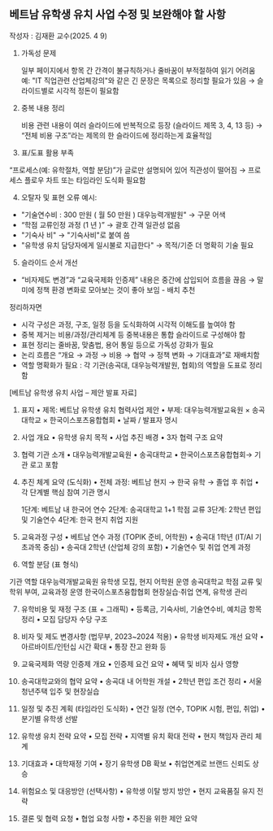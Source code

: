 ## 베트남 유학생 유치 사업 수정 및 보완해야 할 사항

작성자 : 김재환 교수(2025. 4 9)
1. 가독성 문제

   일부 페이지에서 항목 간 간격이 불규칙하거나 줄바꿈이 부적절하여 읽기 어려움
   예: "IT 직업관련 산업체강의"와 같은 긴 문장은 목록으로 정리할 필요가 있음
       → 슬라이드별로 시각적 정돈이 필요함

2. 중복 내용 정리

   비용 관련 내용이 여러 슬라이드에 반복적으로 등장 (슬라이드 제목 3, 4, 13 등)
   → “전체 비용 구조”라는 제목의 한 슬라이드에 정리하는게 효율적임

3. 표/도표 활용 부족

  “프로세스(예: 유학절차, 역할 분담)”가 글로만 설명되어 있어 직관성이 떨어짐
   → 프로세스 플로우 차트 또는 타임라인 도식화 필요함

4. 오탈자 및 표현 오류
  예시: 
  - "기술연수비 : 300 만원 ( 월 50 만원 ) 대우능력개발원" → 구문 어색
  - “학점 교류인정 과정 (1 년 )” → 괄호 간격 일관성 없음
  - "기숙사 비" → "기숙사비"로 붙여 씀
  - "유학생 유치 담당자에게 일시불로 지급한다" → 목적/기준 더 명확히 기술 필요

5. 슬라이드 순서 개선

  - “비자제도 변경”과 “교육국제화 인증제” 내용은 중간에 삽입되어 흐름을 끊음
    → 말미에 정책 환경 변화로 모아보는 것이 좋아 보임 - 배치 추천


정리하자면 
- 시각 구성은 과정, 구조, 일정 등을 도식화하여 시각적 이해도를 높여야 함
- 중복 제거는 비용/과정/관리체계 등 중복내용은 통합 슬라이드로 구성해야 함
- 표현 정리는 줄바꿈, 맞춤법, 용어 통일 등으로 가독성 강화가 필요
- 논리 흐름은 “개요 → 과정 → 비용 → 협약 → 정책 변화 → 기대효과”로 재배치함
- 역할 명확화가 필요 : 각 기관(송곡대, 대우능력개발원, 협회)의 역할을 도표로 정리함



 [베트남 유학생 유치 사업 – 제안 발표 자료]


 1. 표지
• 제목: 베트남 유학생 유치 협력사업 제안
• 부제: 대우능력개발교육원 × 송곡대학교 × 한국이스포츠융합협회
• 날짜 / 발표자 명시


 2. 사업 개요
• 유학생 유치 목적
• 사업 추진 배경
• 3자 협력 구조 요약


 3. 협력 기관 소개
• 대우능력개발교육원
• 송곡대학교
• 한국이스포츠융합협회→ 기관 로고 포함


 4. 추진 체계 요약 (도식화)
• 전체 과정: 베트남 현지 → 한국 유학 → 졸업 후 취업
• 각 단계별 핵심 참여 기관 명시

      1단계: 베트남 내 한국어 연수 
      2단계: 송곡대학교 1+1 학점 교류 
      3단계: 2학년 편입 및 기술연수 
      4단계: 한국 현지 취업 지원 



 5. 교육과정 구성
• 베트남 연수 과정 (TOPIK 준비, 어학원)
• 송곡대 1학년 (IT/AI 기초과목 중심)
• 송곡대 2학년 (산업체 강의 포함)
• 기술연수 및 취업 연계 과정


 6. 역할 분담 (표 형식)

기관
역할
대우능력개발교육원
유학생 모집, 현지 어학원 운영
송곡대학교
학점 교류 및 학위 부여, 교육과정 운영
한국이스포츠융합협회
현장실습·취업 연계, 유학생 관리




 7. 유학비용 및 재정 구조 (표 + 그래픽)
• 등록금, 기숙사비, 기술연수비, 예치금 항목 정리
• 모집 담당자 수당 구조


 8. 비자 및 제도 변경사항 (법무부, 2023~2024 적용)
• 유학생 비자제도 개선 요약
• 아르바이트/인턴십 시간 확대
• 통장 잔고 완화 등


 9. 교육국제화 역량 인증제 개요
• 인증제 요건 요약
• 혜택 및 비자 심사 영향


 10. 송곡대학교와의 협약 요약
• 송곡대 내 어학원 개설
• 2학년 편입 조건 정리
• 서울 청년주택 입주 및 현장실습


 11. 일정 및 추진 계획 (타임라인 도식화)
• 연간 일정 (연수, TOPIK 시험, 편입, 취업)
• 분기별 유학생 선발


 12. 유학생 유치 전략 요약
• 모집 전략
• 지역별 유치 확대 전략
• 현지 책임자 관리 체계


 13. 기대효과
• 대학재정 기여
• 장기 유학생 DB 확보
• 취업연계로 브랜드 신뢰도 상승


 14. 위험요소 및 대응방안 (선택사항)
• 유학생 이탈 방지 방안
• 현지 교육품질 유지 전략


 15. 결론 및 협력 요청
• 협업 요청 사항
• 추진을 위한 제안 요약
